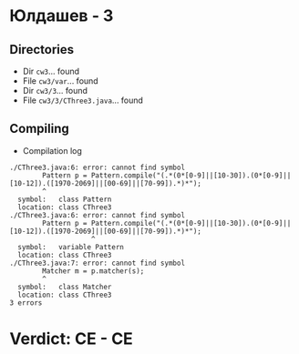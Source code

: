# Юлдашев - 3
## Directories
- Dir `cw3`... found
- File `cw3/var`... found
- Dir `cw3/3`... found
- File `cw3/3/CThree3.java`... found
## Compiling
- Compilation log
```
./CThree3.java:6: error: cannot find symbol
        Pattern p = Pattern.compile("(.*(0*[0-9]||[10-30]).(0*[0-9]||[10-12]).([1970-2069]||[00-69]||[70-99]).*)*");
        ^
  symbol:   class Pattern
  location: class CThree3
./CThree3.java:6: error: cannot find symbol
        Pattern p = Pattern.compile("(.*(0*[0-9]||[10-30]).(0*[0-9]||[10-12]).([1970-2069]||[00-69]||[70-99]).*)*");
                    ^
  symbol:   variable Pattern
  location: class CThree3
./CThree3.java:7: error: cannot find symbol
        Matcher m = p.matcher(s);
        ^
  symbol:   class Matcher
  location: class CThree3
3 errors

```
# Verdict: **CE** - CE
